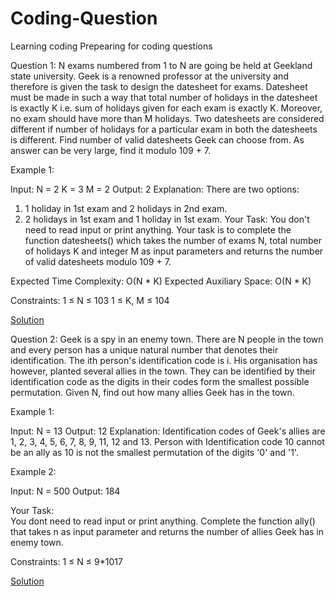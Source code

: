 # Coding-Question
Learning coding
Prepearing for coding questions


Question 1: N exams numbered from 1 to N are going be held at Geekland state university. Geek is a renowned professor at the university and therefore is given the task to design the datesheet for exams. Datesheet must be made in such a way that total number of holidays in the datesheet is exactly K i.e. sum of holidays given for each exam is exactly K. Moreover, no exam should have more than M holidays.
Two datesheets are considered different if number of holidays for a particular exam in both the datesheets is different. Find number of valid datesheets Geek can choose from. 
As answer can be very large, find it modulo 109 + 7.

Example 1:

Input:
N = 2
K = 3
M = 2
Output:
2
Explanation:
There are two options:
1. 1 holiday in 1st exam and 2 holidays 
   in 2nd exam.
2. 2 holidays in 1st exam and 1 holiday
   in 1st exam.
Your Task:
You don't need to read input or print anything. Your task is to complete the function datesheets() which takes the number of exams N, total number of holidays K and integer M as input parameters and returns the number of valid datesheets modulo 109 + 7.

Expected Time Complexity: O(N * K)
Expected Auxiliary Space: O(N * K)

Constraints:
1 ≤ N ≤ 103
1 ≤ K, M ≤ 104

[Solution](https://github.com/ANILDANU/Coding-Question/blob/main/Solutions/ques1)



Question 2: Geek is a spy in an enemy town. There are N people in the town and every person has a unique natural number that denotes their identification. The ith person's identification code is i. His organisation has however, planted several allies in the town. They can be identified by their identification code as the digits in their codes form the smallest possible permutation. Given N, find out how many allies Geek has in the town.


Example 1:

Input: N = 13
Output: 12
Explanation: Identification codes of Geek's 
allies are 1, 2, 3, 4, 5, 6, 7, 8, 9, 11, 12 
and 13. Person with Identification code 10 
cannot be an ally as 10 is not the smallest 
permutation of the digits '0' and '1'. 

Example 2:

Input: N = 500
Output: 184

Your Task:  
You dont need to read input or print anything. Complete the function ally() that takes n as input parameter and returns the number of allies Geek has in enemy town.


Constraints:
1 ≤ N ≤ 9*1017

[Solution](https://github.com/ANILDANU/Coding-Question/blob/main/Solutions/ques2.cpp)
